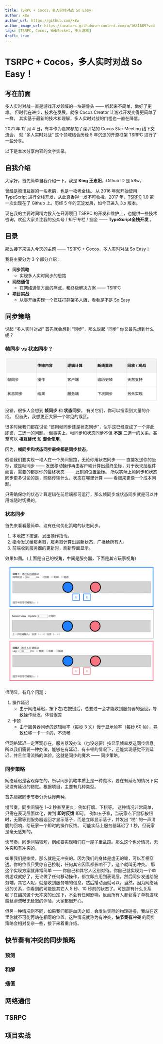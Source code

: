 ```yaml
---
title: TSRPC + Cocos，多人实时对战 So Easy！
author: k8w
author_url: https://github.com/k8w
author_image_url: https://avatars.githubusercontent.com/u/1681689?v=4
tags: [TSRPC, Cocos, WebSocket, 多人游戏]
draft: true
---
```


# TSRPC + Cocos，多人实时对战 So Easy！

## 写在前面

多人实时对战一直是游戏开发领域的一块硬骨头 —— 听起来不简单，做好了更难。
但时代在进步，技术在发展。就像 Cocos Creator 让游戏开发变得更简单了一样，
其实基于最新的技术和理解，多人实时对战的门槛也一直在降低。

2021 年 12 月 4 日，有幸作为嘉宾参加了深圳站的 Cocos Star Meeting 线下交流会，
就 “多人实时对战” 这个领域结合历经 5 年沉淀的开源框架 TSRPC 进行了一些分享。

以下是本次分享内容的文字实录。

## 自我介绍

大家好，首先简单自我介绍一下。我是 **King 王忠阳**，Github ID 是 k8w。

曾经是腾讯互娱的一名老鹅，也是一枚老全栈。
从 2016 年就开始使用 TypeScript 进行全栈开发，从此真香得一发不可收拾。2017 年，[TSRPC](https://tsrpc.cn) 1.0 第一次出现在了 Github 上。历经 5 年的沉淀发展，如今已进入 3.x 版本。

现在我的主要时间精力投入在开源项目 TSRPC 的开发和维护上，也提供一些技术咨询。欢迎大家关注我的公众号 / 知乎专栏 / 掘金 —— **TypeScript全栈开发** 。

## 目录

那么接下来进入今天的主题 —— TSRPC + Cocos，多人实时对战 So Easy！

我将主要分为 3 个部分介绍：

- **同步策略**
    - 实现多人实时同步的思路
- **网络通信**
    - 在网络通信方面的痛点，和终极解决方案 —— TSRPC
- **项目实战**
    - 从零开始实现一个疯狂打群架多人版，看看是不是 So Easy

## 同步策略

说起 “多人实时对战” 首先就会想到 “同步”，那么说起 “同步” 你又最先想到什么呢？

### 帧同步 vs 状态同步？

![](assets/sync.png)

没错，很多人会想到 **帧同步** 和 **状态同步**。
有关它们，你可以搜索到大量的介绍。
但首先，我想更正大家一个常见的误区。

很多时候我们都在讨论 “该用帧同步还是状态同步”，似乎这已经变成了一个非此即彼、二选一的问题。
但事实上，帧同步和状态同步不但 **不是** 二选一的关系，甚至可以 **相互替代** 和 **混合使用**。

因为，**帧同步和状态同步最终都是同步状态。**

假设我们要实现一堆人在一个房间里跑，无论你用状态同步 —— 直接发送你的坐标，或是帧同步 —— 发送移动操作再由客户端计算出最终坐标，对于表现层组件而言，需要的都是你的最终状态 —— 此刻的位置坐标。
所以实际上帧同步和状态同步更多讨论的是，网络传输什么，状态在哪里计算 —— 看起来更像一个成本问题。

只需确保你的状态计算逻辑在前后端都可运行，那么帧同步或状态同步就是可以并用或随时切换的。

### 状态同步

首先来看看最简单、没有任何优化策略的状态同步。

1. 本地按下按键，发出操作指令。
2. 指令发送给服务器，服务器计算出最新状态，广播给所有人。
3. 前端收到服务器的更新时，刷新界面显示。

效果如图。（上面是自己的视角，中间是服务器，下面是其它玩家视角）

![](assets/0.gif)

很明显，有几个问题：
1. 操作延迟
    - 由于网络延迟，按下左/右按键后，总要过一会才能收到服务器的返回，导致操作延迟，体验很差
2. 卡顿
    - 由于服务器同步的逻辑帧率（每秒 3 次）慢于显示帧率（每秒 60 帧），导致位移一卡一卡的，不流畅

但网络延迟一定客观存在，服务器没办法（也没必要）按显示帧率发送同步信息。所以我们需要一种办法，能够在有延迟、有卡顿的情况下，还能实现感觉不到延迟、并且丝滑流畅的体验。这就是同步的魔术 —— 同步策略。

### 同步策略

网络延迟是客观存在的，所以同步策略本质上是一种魔术，要在有延迟的情况下实现没有延迟的错觉。根据项目，主要有几种类型。

首先根据同步节奏分为快慢两种。

慢节奏，同步间隔在 1~2 秒甚至更久，例如打牌、下棋等。
这种情况非常简单，只需在表现层面优化，做到 **即时反馈** 即可。
例如五子棋，当玩家点下鼠标按钮时，无需等到服务器返回才显示落子，而是立即显示落子，并发出 “啪” 的一声清脆的回响，给玩家一个即时的操作反馈。
可能实际上服务器延迟了 1 秒，但玩家是毫无感知的。

快节奏，同步间隔较短，例如要实现咱们在一屋子里乱跑。那么这个也分情况，无冲突和有冲突的。

如果我们是幽灵，那么就是无冲突的。因为我们的身体是虚无的嘛，可以互相穿透。你的位置只受你自己控制，任何其它因素都影响不了，这个就叫无冲突。
那这个实现方案就非常简单 —— 你自己和其它人区别对待。你自己就实现为一个单机游戏就好了，无论做了任何移动操作，都立即应用到表现层，然后同步发送给服务端。其它人呢，就是收到服务端的信息，然后播动画就可以。当然，因为网络延迟的关系，你看到的可能是其它人 5 秒、10 秒前的状态了。可是那有什么关系呢？在幽灵这个无冲突的设定下，不会有任何影响，反而所有人都获得了单机游戏般丝滑流畅无延迟的体验，大家都很开心。

但另一种情况则不同，如果我们都是血肉之躯，会发生实际的物理碰撞，我站在这里你就不可能再站在相同的位置。这种情况就称为有冲突，**快节奏有冲突** 的同步策略会相对复杂一些，接下来着重介绍。

## 快节奏有冲突的同步策略

### 预测

### 和解

### 插值

## 网络通信

## TSRPC

## 项目实战